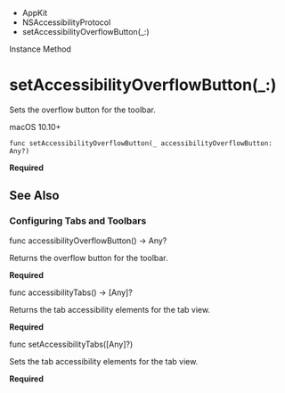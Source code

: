 

- AppKit
- NSAccessibilityProtocol
-  setAccessibilityOverflowButton(\_:) 

Instance Method

# setAccessibilityOverflowButton(\_:)

Sets the overflow button for the toolbar.

macOS 10.10+

``` source
func setAccessibilityOverflowButton(_ accessibilityOverflowButton: Any?)
```

**Required**

## See Also

### Configuring Tabs and Toolbars

func accessibilityOverflowButton() -> Any?

Returns the overflow button for the toolbar.

**Required**

func accessibilityTabs() -> [Any]?

Returns the tab accessibility elements for the tab view.

**Required**

func setAccessibilityTabs([Any]?)

Sets the tab accessibility elements for the tab view.

**Required**

